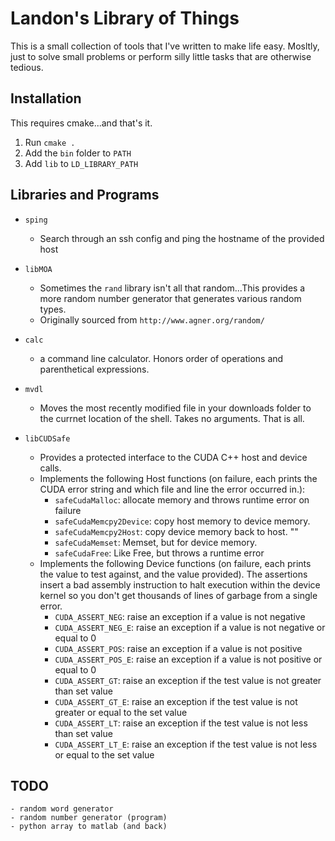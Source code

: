 # Landon's Library of Things
This is a small collection of tools that I've written to make life easy. 
Mosltly, just to solve small problems or perform silly little tasks that are 
otherwise tedious. 

## Installation
This requires cmake...and that's it. 

1. Run `cmake .`
2. Add the `bin` folder to `PATH` 
3. Add `lib` to `LD_LIBRARY_PATH`

## Libraries and Programs
- `sping`
    - Search through an ssh config and ping the hostname of the provided host
- `libMOA`
    - Sometimes the `rand` library isn't all that random...This provides a more
      random number generator that generates various random types. 
    - Originally sourced from `http://www.agner.org/random/`

- `calc`
    - a command line calculator. Honors order of operations and parenthetical expressions. 
- `mvdl`
    - Moves the most recently modified file in your downloads folder to the currnet
      location of the shell. Takes no arguments. That is all. 
- `libCUDSafe`
    - Provides a protected interface to the CUDA C++ host and device calls.
    - Implements the following Host functions (on failure, each prints the CUDA error string and 
      which file and line the error occurred in.):
        - `safeCudaMalloc`: allocate memory and throws runtime error on failure
        - `safeCudaMemcpy2Device`: copy host memory to device memory. 
        - `safeCudaMemcpy2Host`: copy device memory back to host. ""
        - `safeCudaMemset`: Memset, but for device memory. 
        - `safeCudaFree`: Like Free, but throws a runtime error
    - Implements the following Device functions (on failure, each prints the value to test
      against, and the value provided). The assertions
      insert a bad assembly instruction to halt execution within the device kernel so you don't
      get thousands of lines of garbage from a single error. 
        - `CUDA_ASSERT_NEG`: raise an exception if a value is not negative
        - `CUDA_ASSERT_NEG_E`: raise an exception if a value is not negative or equal to 0
        - `CUDA_ASSERT_POS`: raise an exception if a value is not positive
        - `CUDA_ASSERT_POS_E`: raise an exception if a value is not positive or equal to 0
        - `CUDA_ASSERT_GT`: raise an exception if the test value is not greater than set value
        - `CUDA_ASSERT_GT_E`: raise an exception if the test value is not greater or equal to the set value
        - `CUDA_ASSERT_LT`: raise an exception if the test value is not less than set value
        - `CUDA_ASSERT_LT_E`: raise an exception if the test value is not less or equal to the set value

## TODO
    - random word generator
    - random number generator (program)
    - python array to matlab (and back)
